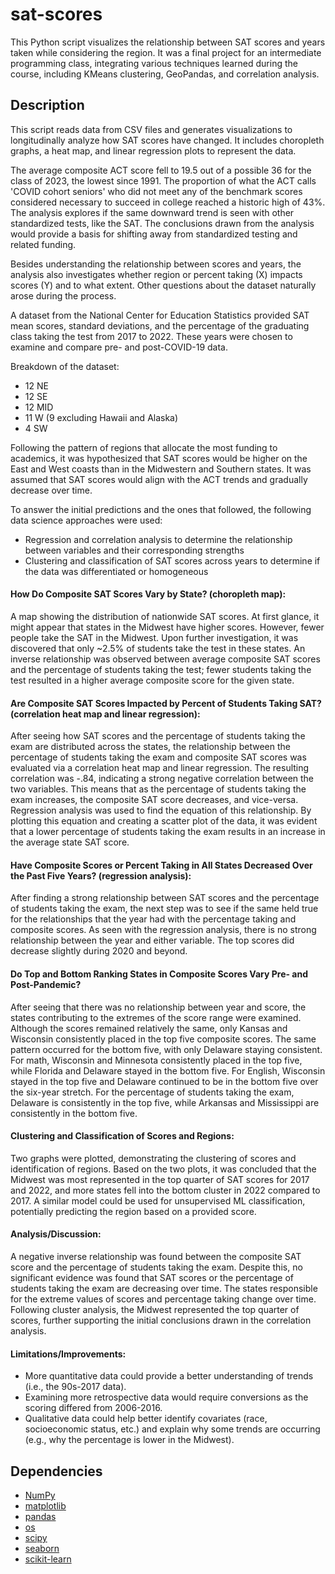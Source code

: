 # sat-scores
This Python script visualizes the relationship between SAT scores and years taken while considering the region. It was a final project for an intermediate programming class, integrating various techniques learned during the course, including KMeans clustering, GeoPandas, and correlation analysis. 

## Description

This script reads data from CSV files and generates visualizations to longitudinally analyze how SAT scores have changed. It includes choropleth graphs, a heat map, and linear regression plots to represent the data.

The average composite ACT score fell to 19.5 out of a possible 36 for the class of 2023, the lowest since 1991. The proportion of what the ACT calls 'COVID cohort seniors' who did not meet any of the benchmark scores considered necessary to succeed in college reached a historic high of 43%. The analysis explores if the same downward trend is seen with other standardized tests, like the SAT. The conclusions drawn from the analysis would provide a basis for shifting away from standardized testing and related funding.

Besides understanding the relationship between scores and years, the analysis also investigates whether region or percent taking (X) impacts scores (Y) and to what extent. Other questions about the dataset naturally arose during the process.

A dataset from the National Center for Education Statistics provided SAT mean scores, standard deviations, and the percentage of the graduating class taking the test from 2017 to 2022. These years were chosen to examine and compare pre- and post-COVID-19 data.

Breakdown of the dataset:
- 12 NE
- 12 SE
- 12 MID
- 11 W (9 excluding Hawaii and Alaska)
- 4 SW

Following the pattern of regions that allocate the most funding to academics, it was hypothesized that SAT scores would be higher on the East and West coasts than in the Midwestern and Southern states. It was assumed that SAT scores would align with the ACT trends and gradually decrease over time.

To answer the initial predictions and the ones that followed, the following data science approaches were used:
- Regression and correlation analysis to determine the relationship between variables and their corresponding strengths
- Clustering and classification of SAT scores across years to determine if the data was differentiated or homogeneous

#### How Do Composite SAT Scores Vary by State? (choropleth map):

A map showing the distribution of nationwide SAT scores. At first glance, it might appear that states in the Midwest have higher scores. However, fewer people take the SAT in the Midwest. Upon further investigation, it was discovered that only ~2.5% of students take the test in these states. An inverse relationship was observed between average composite SAT scores and the percentage of students taking the test; fewer students taking the test resulted in a higher average composite score for the given state.

#### Are Composite SAT Scores Impacted by Percent of Students Taking SAT? (correlation heat map and linear regression):

After seeing how SAT scores and the percentage of students taking the exam are distributed across the states, the relationship between the percentage of students taking the exam and composite SAT scores was evaluated via a correlation heat map and linear regression. The resulting correlation was -.84, indicating a strong negative correlation between the two variables. This means that as the percentage of students taking the exam increases, the composite SAT score decreases, and vice-versa. Regression analysis was used to find the equation of this relationship. By plotting this equation and creating a scatter plot of the data, it was evident that a lower percentage of students taking the exam results in an increase in the average state SAT score.

#### Have Composite Scores or Percent Taking in All States Decreased Over the Past Five Years? (regression analysis):

After finding a strong relationship between SAT scores and the percentage of students taking the exam, the next step was to see if the same held true for the relationships that the year had with the percentage taking and composite scores. As seen with the regression analysis, there is no strong relationship between the year and either variable. The top scores did decrease slightly during 2020 and beyond.

#### Do Top and Bottom Ranking States in Composite Scores Vary Pre- and Post-Pandemic?

After seeing that there was no relationship between year and score, the states contributing to the extremes of the score range were examined. Although the scores remained relatively the same, only Kansas and Wisconsin consistently placed in the top five composite scores. The same pattern occurred for the bottom five, with only Delaware staying consistent. For math, Wisconsin and Minnesota consistently placed in the top five, while Florida and Delaware stayed in the bottom five. For English, Wisconsin stayed in the top five and Delaware continued to be in the bottom five over the six-year stretch. For the percentage of students taking the exam, Delaware is consistently in the top five, while Arkansas and Mississippi are consistently in the bottom five.

#### Clustering and Classification of Scores and Regions:

Two graphs were plotted, demonstrating the clustering of scores and identification of regions. Based on the two plots, it was concluded that the Midwest was most represented in the top quarter of SAT scores for 2017 and 2022, and more states fell into the bottom cluster in 2022 compared to 2017. A similar model could be used for unsupervised ML classification, potentially predicting the region based on a provided score.

#### Analysis/Discussion: 

A negative inverse relationship was found between the composite SAT score and the percentage of students taking the exam. Despite this, no significant evidence was found that SAT scores or the percentage of students taking the exam are decreasing over time. The states responsible for the extreme values of scores and percentage taking change over time. Following cluster analysis, the Midwest represented the top quarter of scores, further supporting the initial conclusions drawn in the correlation analysis.

#### Limitations/Improvements: 

- More quantitative data could provide a better understanding of trends (i.e., the 90s-2017 data).
- Examining more retrospective data would require conversions as the scoring differed from 2006-2016.
- Qualitative data could help better identify covariates (race, socioeconomic status, etc.) and explain why some trends are occurring (e.g., why the percentage is lower in the Midwest).

## Dependencies

- [NumPy](https://numpy.org/)
- [matplotlib](https://matplotlib.org/)
- [pandas](https://pandas.pydata.org/)
- [os](https://docs.python.org/3/library/os.html)
- [scipy](https://scipy.org/)
- [seaborn](https://seaborn.pydata.org/)
- [scikit-learn](https://scikit-learn.org/stable/)
